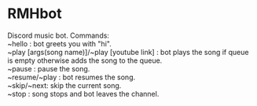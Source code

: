 # RMHbot
Discord music bot.
Commands:  
~hello : bot greets you with "hi".  
~play [args(song name)]/~play [youtube link] : bot plays the song if queue is empty otherwise adds the song to the queue.  
~pause : pause the song.  
~resume/~play : bot resumes the song.  
~skip/~next: skip the current song.  
~stop : song stops and bot leaves the channel.  
